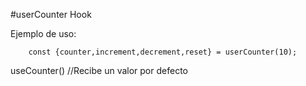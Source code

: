 #userCounter Hook

Ejemplo de uso:
```
    const {counter,increment,decrement,reset} = userCounter(10);

```
useCounter() //Recibe un valor por defecto